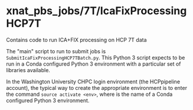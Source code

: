 # xnat_pbs_jobs/7T/IcaFixProcessingHCP7T

Contains code to run ICA+FIX processing on HCP 7T data

The "main" script to run to submit jobs is `SubmitIcaFixProcessingHCP7TBatch.py`. 
This Python 3 script expects to be run in a Conda configured Python 3 environment
with a particular set of libraries available.

In the Washington University CHPC login environment (the HCPpipeline account), 
the typical way to create the appropriate environment is to enter the command
`source activate <env>`, where <env> is the name of a Conda configured 
Python 3 environment.